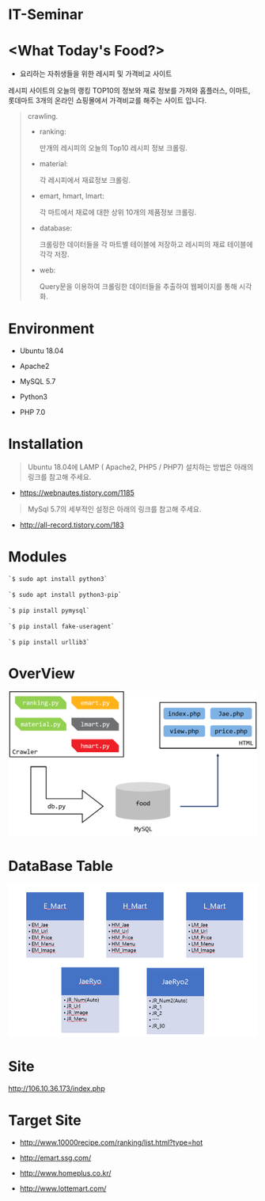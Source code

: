  IT-Seminar
===============

# <What Today's Food?>

- 요리하는 자취생들을 위한  레시피 및 가격비교  사이트

레시피 사이트의 오늘의 랭킹 TOP10의 정보와 재료 정보를 가져와
홈플러스, 이마트, 롯데마트 3개의 온라인 쇼핑몰에서 가격비교를 해주는 사이트 입니다.

> crawling.
> - ranking:
> 
>	만개의 레시피의 오늘의 Top10 레시피 정보 크롤링.	
> - material:
> 
>	각 레시피에서 재료정보 크롤링.	
> - emart, hmart, lmart:	
> 
> 	각 마트에서 재료에 대한 상위 10개의 제품정보 크롤링.		
> - database:
> 
>      크롤링한 데이터들을 각 마트별 테이블에 저장하고 레시피의 재료 테이블에 각각 저장.
> - web:
>
>      Query문을 이용하여 크롤링한 데이터들을 추출하여 웹페이지를 통해 시각화.

 

# Environment

* Ubuntu 18.04
* Apache2
* MySQL 5.7

* Python3
* PHP 7.0

# Installation

> Ubuntu 18.04에 LAMP ( Apache2, PHP5 / PHP7) 설치하는 방법은 아래의 링크를 참고해 주세요.
* https://webnautes.tistory.com/1185 

> MySql 5.7의 세부적인 설정은 아래의 링크를 참고해 주세요.
* http://all-record.tistory.com/183


# Modules

    `$ sudo apt install python3`    	
	
    `$ sudo apt install python3-pip`    	
	
    `$ pip install pymysql`    	
	
    `$ pip install fake-useragent`     	
	
    `$ pip install urllib3`

# OverView

![system](https://raw.githubusercontent.com/myeong58/itseminar/master/ppt/system.png)
    
# DataBase Table  

![dbtable](https://raw.githubusercontent.com/myeong58/itseminar/master/ppt/dbtable.PNG)

# Site

<http://106.10.36.173/index.php>

# Target Site

* <http://www.10000recipe.com/ranking/list.html?type=hot>

* <http://emart.ssg.com/>
* <http://www.homeplus.co.kr/>
* <http://www.lottemart.com/>
